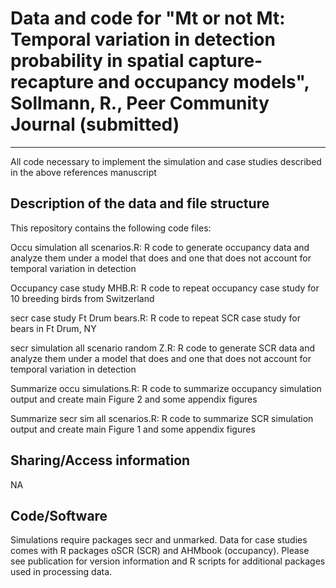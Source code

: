 # Data and code for "Mt or not Mt: Temporal variation in detection probability in spatial capture-recapture and occupancy models", Sollmann, R., Peer Community Journal (submitted)
---

All code necessary to implement the simulation and case studies described in the above references manuscript

## Description of the data and file structure

This repository contains the following code files:

Occu simulation all scenarios.R: R code to generate occupancy data and analyze them under a model that does and one that does not account for temporal variation in detection

Occupancy case study MHB.R: R code to repeat occupancy case study for 10 breeding birds from Switzerland

secr case study Ft Drum bears.R: R code to repeat SCR case study for bears in Ft Drum, NY

secr simulation all scenario random Z.R: R code to generate SCR data and analyze them under a model that does and one that does not account for temporal variation in detection

Summarize occu simulations.R: R code to summarize occupancy simulation output and create main Figure 2 and some appendix figures

Summarize secr sim all scenarios.R: R code to summarize SCR simulation output and create main Figure 1 and some appendix figures


## Sharing/Access information

NA


## Code/Software

Simulations require packages secr and unmarked. Data for case studies comes with R packages oSCR (SCR) and AHMbook (occupancy). 
Please see publication for version information and R scripts for additional packages used in processing data. 

